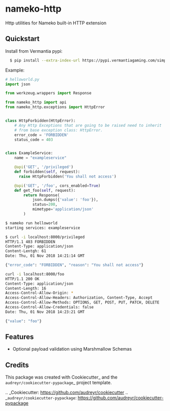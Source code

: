 nameko-http
===========

Http utilities for Nameko built-in HTTP extension

Quickstart
----------

Install from Vermantia pypi:

```bash
  $ pip install --extra-index-url https://pypi.vermantiagaming.com/simple nameko-mst
```

Example:

```python
# helloworld.py
import json

from werkzeug.wrappers import Response

from nameko_http import api
from nameko_http.exceptions import HttpError


class HttpForbidden(HttpError):
    # Any Http Exceptions that are going to be raised need to inherit
    # from base exception class: HttpError.
    error_code = 'FORBIDDEN'
    status_code = 403


class ExampleService:
    name = "exampleservice"

    @api('GET', '/privileged')
    def forbidden(self, request):
      raise HttpForbidden('You shall not access')

    @api('GET', '/foo', cors_enabled=True)
    def get_foo(self, request):
        return Response(
            json.dumps({'value': 'foo'}),
            status=200,
            mimetype='application/json'
        )
```

```bash
$ nameko run helloworld
starting services: exampleservice
```

```bash
$ curl -i localhost:8000/privileged
HTTP/1.1 403 FORBIDDEN
Content-Type: application/json
Content-Lentgh: 61
Date: Thu, 01 Nov 2018 14:21:14 GMT

{"error_code": "FORBIDDEN", "reason": "You shall not access"}
```

```bash 
curl -i localhost:8000/foo
HTTP/1.1 200 OK
Content-Type: application/json
Content-Length: 16
Access-Control-Allow-Origin: *
Access-Control-Allow-Headers: Authorization, Content-Type, Accept
Access-Control-Allow-Methods: OPTIONS, GET, POST, PUT, PATCH, DELETE
Access-Control-Allow-Credentials: false
Date: Thu, 01 Nov 2018 14:23:21 GMT

{"value": "foo"}
```

Features
--------

* Optional payload validation using Marshmallow Schemas

Credits
-------

This package was created with Cookiecutter_ and the `audreyr/cookiecutter-pypackage`_ project template.

.. _Cookiecutter: https://github.com/audreyr/cookiecutter
.. _`audreyr/cookiecutter-pypackage`: https://github.com/audreyr/cookiecutter-pypackage
